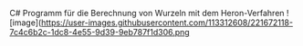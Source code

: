 C# Programm für die Berechnung von Wurzeln mit dem Heron-Verfahren
![image](https://user-images.githubusercontent.com/113312608/221672118-7c4c6b2c-1dc8-4e55-9d39-9eb787f1d306.png
